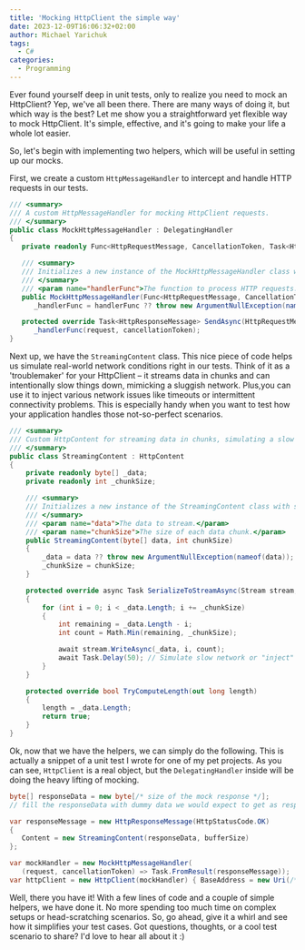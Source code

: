 ```yaml
---
title: 'Mocking HttpClient the simple way'
date: 2023-12-09T16:06:32+02:00
author: Michael Yarichuk
tags:
  - C#
categories:
  - Programming
---
```


Ever found yourself deep in unit tests, only to realize you need to mock an HttpClient? Yep, we've all been there. There are many ways of doing it, but which way is the best? Let me show you a straightforward yet flexible way to mock HttpClient. It's simple, effective, and it's going to make your life a whole lot easier.

So, let's begin with implementing two helpers, which will be useful in setting up our mocks.

First, we create a custom ``HttpMessageHandler`` to intercept and handle HTTP requests in our tests.

```cs
/// <summary>
/// A custom HttpMessageHandler for mocking HttpClient requests.
/// </summary>
public class MockHttpMessageHandler : DelegatingHandler
{
   private readonly Func<HttpRequestMessage, CancellationToken, Task<HttpResponseMessage>> _handlerFunc;

   /// <summary>
   /// Initializes a new instance of the MockHttpMessageHandler class with a specified handler function.
   /// </summary>
   /// <param name="handlerFunc">The function to process HTTP requests.</param>
   public MockHttpMessageHandler(Func<HttpRequestMessage, CancellationToken, Task<HttpResponseMessage>> handlerFunc) => 
      _handlerFunc = handlerFunc ?? throw new ArgumentNullException(nameof(handlerFunc));

   protected override Task<HttpResponseMessage> SendAsync(HttpRequestMessage request, CancellationToken cancellationToken) =>
      _handlerFunc(request, cancellationToken);
}
```

Next up, we have the ``StreamingContent`` class. This nice piece of code helps us simulate real-world network conditions right in our tests. Think of it as a 'troublemaker' for your HttpClient – it streams data in chunks and can intentionally slow things down, mimicking a sluggish network. Plus,you can use it to inject various network issues like timeouts or intermittent connectivity problems. This is especially handy when you want to test how your application handles those not-so-perfect scenarios.

```cs
/// <summary>
/// Custom HttpContent for streaming data in chunks, simulating a slow network.
/// </summary>
public class StreamingContent : HttpContent
{
    private readonly byte[] _data;
    private readonly int _chunkSize;

    /// <summary>
    /// Initializes a new instance of the StreamingContent class with specified data and chunk size.
    /// </summary>
    /// <param name="data">The data to stream.</param>
    /// <param name="chunkSize">The size of each data chunk.</param>
    public StreamingContent(byte[] data, int chunkSize)
    {
        _data = data ?? throw new ArgumentNullException(nameof(data));
        _chunkSize = chunkSize;
    }

    protected override async Task SerializeToStreamAsync(Stream stream, TransportContext? context)
    {
        for (int i = 0; i < _data.Length; i += _chunkSize)
        {
            int remaining = _data.Length - i;
            int count = Math.Min(remaining, _chunkSize);

            await stream.WriteAsync(_data, i, count);
            await Task.Delay(50); // Simulate slow network or "inject" issues
        }
    }

    protected override bool TryComputeLength(out long length)
    {
        length = _data.Length;
        return true;
    }
}
```

Ok, now that we have the helpers, we can simply do the following. This is actually a snippet of a unit test I wrote for one of my pet projects. As you can see, ``HttpClient`` is a real object, but the ``DelegatingHandler`` inside will be doing the heavy lifting of mocking.

```cs
byte[] responseData = new byte[/* size of the mock response */];
// fill the responseData with dummy data we would expect to get as response

var responseMessage = new HttpResponseMessage(HttpStatusCode.OK)
{
   Content = new StreamingContent(responseData, bufferSize)
};

var mockHandler = new MockHttpMessageHandler(
   (request, cancellationToken) => Task.FromResult(responseMessage));
var httpClient = new HttpClient(mockHandler) { BaseAddress = new Uri(/* some base address */) };
```

Well, there you have it! With a few lines of code and a couple of simple helpers, we have done it. No more spending too much time on complex setups or head-scratching scenarios. So, go ahead, give it a whirl and see how it simplifies your test cases. Got questions, thoughts, or a cool test scenario to share? I'd love to hear all about it :)